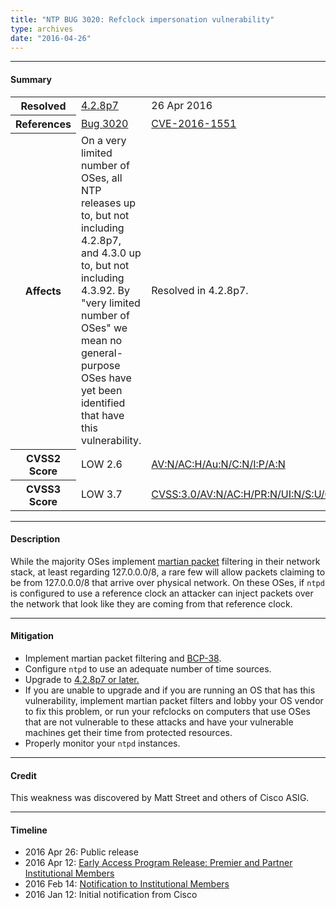 ```yaml
---
title: "NTP BUG 3020: Refclock impersonation vulnerability"
type: archives
date: "2016-04-26"
---
```


* * *

#### Summary

<table>
  <tbody>
	<tr>
		<th><b>Resolved</b></th>
		<td><a href="/support/securitynotice/4_2_8p7-release-announcement/">4.2.8p7</a></td>
		<td>26 Apr 2016</td>
	</tr>
	<tr>
		<th><b>References</b></th>
		<td><a href="https://bugs.ntp.org/show_bug.cgi?id=3020">Bug 3020</a></td>
		<td><a href="https://nvd.nist.gov/vuln/detail/CVE-2016-1551">CVE-2016-1551</a></td>
	</tr>
	<tr>
		<th><b>Affects</b></th>
		<td>On a very limited number of OSes, all NTP releases up to, but not including 4.2.8p7, and 4.3.0 up to, but not including 4.3.92. By "very limited number of OSes" we mean no general-purpose OSes have yet been identified that have this vulnerability.</td>
		<td>Resolved in 4.2.8p7.</td>
	</tr>
	<tr>
		<th><b>CVSS2 Score</b></th>
		<td>LOW 2.6</td>
		<td><a href="https://nvd.nist.gov/vuln-metrics/cvss/v2-calculator?calculator&version=2.0&vector=(AV:N/AC:H/Au:N/C:N/I:P/A:N)">AV:N/AC:H/Au:N/C:N/I:P/A:N</a></td>
	</tr>
	<tr>
		<th><b>CVSS3 Score<b></th>
		<td>LOW 3.7</td>
		<td><a href="https://www.first.org/cvss/calculator/3.0#CVSS:3.0/AV:N/AC:H/PR:N/UI:N/S:U/C:N/I:L/A:N">CVSS:3.0/AV:N/AC:H/PR:N/UI:N/S:U/C:N/I:L/A:N</a></td>
	</tr>	
  </tbody>	
</table>

* * *
    
#### Description 

While the majority OSes implement [martian packet](https://en.wikipedia.org/wiki/Martian_packet) filtering in their network stack, at least regarding 127.0.0.0/8, a rare few will allow packets claiming to be from 127.0.0.0/8 that arrive over physical network. On these OSes, if `ntpd` is configured to use a reference clock an attacker can inject packets over the network that look like they are coming from that reference clock.

* * *
    
#### Mitigation

* Implement martian packet filtering and [BCP-38](http://www.bcp38.info/index.php/Main_Page).
* Configure `ntpd` to use an adequate number of time sources.
* Upgrade to [4.2.8p7 or later.](/downloads/)
* If you are unable to upgrade and if you are running an OS that has this vulnerability, implement martian packet filters and lobby your OS vendor to fix this problem, or run your refclocks on computers that use OSes that are not vulnerable to these attacks and have your vulnerable machines get their time from protected resources.
* Properly monitor your `ntpd` instances. 

* * *

#### Credit

This weakness was discovered by Matt Street and others of Cisco ASIG.

* * *

#### Timeline

* 2016 Apr 26: Public release
* 2016 Apr 12: [Early Access Program Release: Premier and Partner Institutional Members](https://www.nwtime.org/membership/benefits/)
* 2016 Feb 14: [Notification to Institutional Members](https://www.nwtime.org/membership/benefits/)
* 2016 Jan 12: Initial notification from Cisco